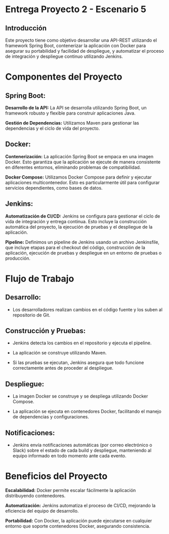 # Entrega Proyecto 2 - Escenario 5
## Introducción
Este proyecto tiene como objetivo desarrollar una API-REST utilizando el framework Spring Boot, contenerizar la aplicación con Docker para asegurar su portabilidad y facilidad de despliegue, y automatizar el proceso de integración y despliegue continuo utilizando Jenkins.

# Componentes del Proyecto
## Spring Boot:

**Desarrollo de la API:** La API se desarrolla utilizando Spring Boot, un framework robusto y flexible para construir aplicaciones Java.

**Gestión de Dependencias:** Utilizamos Maven para gestionar las dependencias y el ciclo de vida del proyecto.

## Docker:

**Contenerización:** La aplicación Spring Boot se empaca en una imagen Docker. Esto garantiza que la aplicación se ejecute de manera consistente en diferentes entornos, eliminando problemas de compatibilidad.

**Docker Compose:** Utilizamos Docker Compose para definir y ejecutar aplicaciones multicontenedor. Esto es particularmente útil para configurar servicios dependientes, como bases de datos.

## Jenkins:

**Automatización de CI/CD:** Jenkins se configura para gestionar el ciclo de vida de integración y entrega continua. Esto incluye la construcción automática del proyecto, la ejecución de pruebas y el despliegue de la aplicación.

**Pipeline:** Definimos un pipeline de Jenkins usando un archivo Jenkinsfile, que incluye etapas para el checkout del código, construcción de la aplicación, ejecución de pruebas y despliegue en un entorno de pruebas o producción.

# Flujo de Trabajo
## Desarrollo:

* Los desarrolladores realizan cambios en el código fuente y los suben al repositorio de Git.

## Construcción y Pruebas:

* Jenkins detecta los cambios en el repositorio y ejecuta el pipeline.

* La aplicación se construye utilizando Maven.

* Si las pruebas se ejecutan, Jenkins asegura que todo funcione correctamente antes de proceder al despliegue.

## Despliegue:

* La imagen Docker se construye y se despliega utilizando Docker Compose.

* La aplicación se ejecuta en contenedores Docker, facilitando el manejo de dependencias y configuraciones.

## Notificaciones:

* Jenkins envía notificaciones automáticas (por correo electrónico o Slack) sobre el estado de cada build y despliegue, manteniendo al equipo informado en todo momento ante cada evento.

# Beneficios del Proyecto
**Escalabilidad:** Docker permite escalar fácilmente la aplicación distribuyendo contenedores.

**Automatización:** Jenkins automatiza el proceso de CI/CD, mejorando la eficiencia del equipo de desarrollo.

**Portabilidad:** Con Docker, la aplicación puede ejecutarse en cualquier entorno que soporte contenedores Docker, asegurando consistencia.
